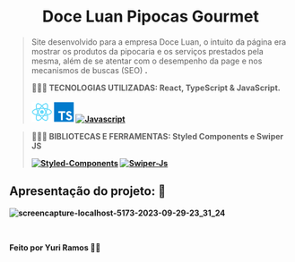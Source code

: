 
<h1 id="sobre" style="margin-top: 20px; margin-bottom: 20px; text-align: center;"><strong>Doce Luan Pipocas Gourmet </strong></h1>

> Site desenvolvido para a empresa Doce Luan, o intuito da página era mostrar os produtos da pipocaria e os serviços prestados pela mesma, além de se atentar com o desempenho da page e
> nos mecanismos de buscas (SEO) <b>.
>
> 
> 👨🏽‍💻 TECNOLOGIAS UTILIZADAS: React, TypeScript & JavaScript. <br> <br>
<a href="https://reactjs.org/" target="_blank" rel="noreferrer"><img src="https://raw.githubusercontent.com/devicons/devicon/master/icons/react/react-original.svg" width="36" height="36" alt="Reactjs" /></a>
 <a href="https://www.typescriptlang.org/" target="_blank" rel="noreferrer"><img  src="https://raw.githubusercontent.com/devicons/devicon/master/icons/typescript/typescript-plain.svg" width="36" height="36" alt="TypeScript" /></a>
  <a href="https://developer.mozilla.org/en-US/docs/Web/JavaScript" target="_blank" rel="noreferrer"><img src="https://raw.githubusercontent.com/danielcranney/readme-generator/main/public/icons/skills/javascript-colored.svg" width="36" height="36" alt="Javascript" /></a>


> 👨🏽‍💻 BIBLIOTECAS E FERRAMENTAS: Styled Components e Swiper JS  <br>
>
> <a href="https://developer.mozilla.org/en-US/docs/Web/JavaScript" target="_blank" rel="noreferrer"><img src="https://styled-components.com/nav-logo.png" width="180" height="50" alt="Styled-Components" /></a> 
  <a href="https://developer.mozilla.org/en-US/docs/Web/JavaScript" target="_blank" rel="noreferrer"><img src="https://github.com/YuriGabrielR/doce-luan-pipocas-gourmet/assets/94508908/49ebe971-d0af-406b-8892-e3123f25c431" width="50" height="50" alt="Swiper-Js" /></a>
 



## Apresentação do projeto: 🎨
![screencapture-localhost-5173-2023-09-29-23_31_24](https://github.com/YuriGabrielR/doce-luan-pipocas-gourmet/assets/94508908/e43bfd51-724a-4695-a10a-cddc28747920)




<br>


Feito por Yuri Ramos 👋🏽
